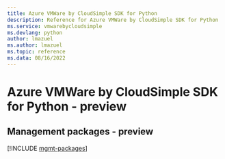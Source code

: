 ```yaml
---
title: Azure VMWare by CloudSimple SDK for Python
description: Reference for Azure VMWare by CloudSimple SDK for Python
ms.service: vmwarebycloudsimple
ms.devlang: python
author: lmazuel
ms.author: lmazuel
ms.topic: reference
ms.data: 08/16/2022
---
```

# Azure VMWare by CloudSimple SDK for Python - preview

## Management packages - preview
[!INCLUDE [mgmt-packages](vmware-by-cloudsimple-mgmt-index.md)]